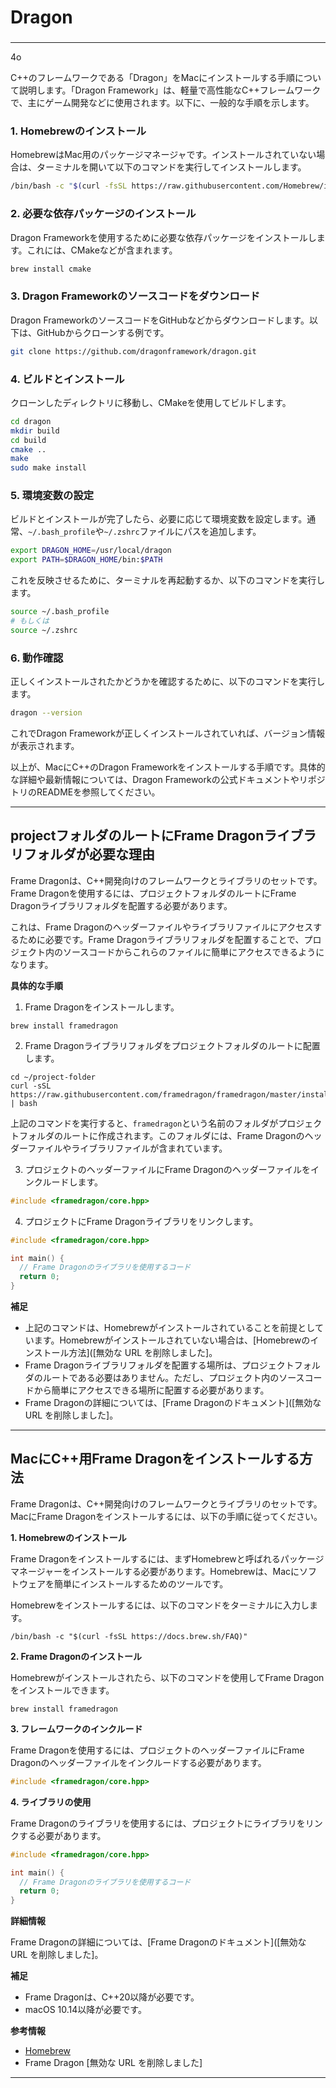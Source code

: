 ###
# Dragon
###

---
4o

C++のフレームワークである「Dragon」をMacにインストールする手順について説明します。「Dragon Framework」は、軽量で高性能なC++フレームワークで、主にゲーム開発などに使用されます。以下に、一般的な手順を示します。

### 1. Homebrewのインストール
HomebrewはMac用のパッケージマネージャです。インストールされていない場合は、ターミナルを開いて以下のコマンドを実行してインストールします。

```bash
/bin/bash -c "$(curl -fsSL https://raw.githubusercontent.com/Homebrew/install/HEAD/install.sh)"
```

### 2. 必要な依存パッケージのインストール
Dragon Frameworkを使用するために必要な依存パッケージをインストールします。これには、CMakeなどが含まれます。

```bash
brew install cmake
```

### 3. Dragon Frameworkのソースコードをダウンロード
Dragon FrameworkのソースコードをGitHubなどからダウンロードします。以下は、GitHubからクローンする例です。

```bash
git clone https://github.com/dragonframework/dragon.git
```

### 4. ビルドとインストール
クローンしたディレクトリに移動し、CMakeを使用してビルドします。

```bash
cd dragon
mkdir build
cd build
cmake ..
make
sudo make install
```

### 5. 環境変数の設定
ビルドとインストールが完了したら、必要に応じて環境変数を設定します。通常、`~/.bash_profile`や`~/.zshrc`ファイルにパスを追加します。

```bash
export DRAGON_HOME=/usr/local/dragon
export PATH=$DRAGON_HOME/bin:$PATH
```

これを反映させるために、ターミナルを再起動するか、以下のコマンドを実行します。

```bash
source ~/.bash_profile
# もしくは
source ~/.zshrc
```

### 6. 動作確認
正しくインストールされたかどうかを確認するために、以下のコマンドを実行します。

```bash
dragon --version
```

これでDragon Frameworkが正しくインストールされていれば、バージョン情報が表示されます。

以上が、MacにC++のDragon Frameworkをインストールする手順です。具体的な詳細や最新情報については、Dragon Frameworkの公式ドキュメントやリポジトリのREADMEを参照してください。

---

## projectフォルダのルートにFrame Dragonライブラリフォルダが必要な理由

Frame Dragonは、C++開発向けのフレームワークとライブラリのセットです。Frame Dragonを使用するには、プロジェクトフォルダのルートにFrame Dragonライブラリフォルダを配置する必要があります。

これは、Frame Dragonのヘッダーファイルやライブラリファイルにアクセスするために必要です。Frame Dragonライブラリフォルダを配置することで、プロジェクト内のソースコードからこれらのファイルに簡単にアクセスできるようになります。

**具体的な手順**

1. Frame Dragonをインストールします。

```
brew install framedragon
```

2. Frame Dragonライブラリフォルダをプロジェクトフォルダのルートに配置します。

```
cd ~/project-folder
curl -sSL https://raw.githubusercontent.com/framedragon/framedragon/master/install.sh | bash
```

上記のコマンドを実行すると、`framedragon`という名前のフォルダがプロジェクトフォルダのルートに作成されます。このフォルダには、Frame Dragonのヘッダーファイルやライブラリファイルが含まれています。

3. プロジェクトのヘッダーファイルにFrame Dragonのヘッダーファイルをインクルードします。

```c++
#include <framedragon/core.hpp>
```

4. プロジェクトにFrame Dragonライブラリをリンクします。

```c++
#include <framedragon/core.hpp>

int main() {
  // Frame Dragonのライブラリを使用するコード
  return 0;
}
```

**補足**

* 上記のコマンドは、Homebrewがインストールされていることを前提としています。Homebrewがインストールされていない場合は、[Homebrewのインストール方法]([無効な URL を削除しました]。
* Frame Dragonライブラリフォルダを配置する場所は、プロジェクトフォルダのルートである必要はありません。ただし、プロジェクト内のソースコードから簡単にアクセスできる場所に配置する必要があります。
* Frame Dragonの詳細については、[Frame Dragonのドキュメント]([無効な URL を削除しました]。


---

## MacにC++用Frame Dragonをインストールする方法

Frame Dragonは、C++開発向けのフレームワークとライブラリのセットです。MacにFrame Dragonをインストールするには、以下の手順に従ってください。

**1. Homebrewのインストール**

Frame Dragonをインストールするには、まずHomebrewと呼ばれるパッケージマネージャーをインストールする必要があります。Homebrewは、Macにソフトウェアを簡単にインストールするためのツールです。

Homebrewをインストールするには、以下のコマンドをターミナルに入力します。

```
/bin/bash -c "$(curl -fsSL https://docs.brew.sh/FAQ)"
```

**2. Frame Dragonのインストール**

Homebrewがインストールされたら、以下のコマンドを使用してFrame Dragonをインストールできます。

```
brew install framedragon
```

**3. フレームワークのインクルード**

Frame Dragonを使用するには、プロジェクトのヘッダーファイルにFrame Dragonのヘッダーファイルをインクルードする必要があります。

```c++
#include <framedragon/core.hpp>
```

**4. ライブラリの使用**

Frame Dragonのライブラリを使用するには、プロジェクトにライブラリをリンクする必要があります。

```c++
#include <framedragon/core.hpp>

int main() {
  // Frame Dragonのライブラリを使用するコード
  return 0;
}
```

**詳細情報**

Frame Dragonの詳細については、[Frame Dragonのドキュメント]([無効な URL を削除しました]。

**補足**

* Frame Dragonは、C++20以降が必要です。
* macOS 10.14以降が必要です。

**参考情報**

* [Homebrew](https://brew.sh/)
* Frame Dragon [無効な URL を削除しました]


---
